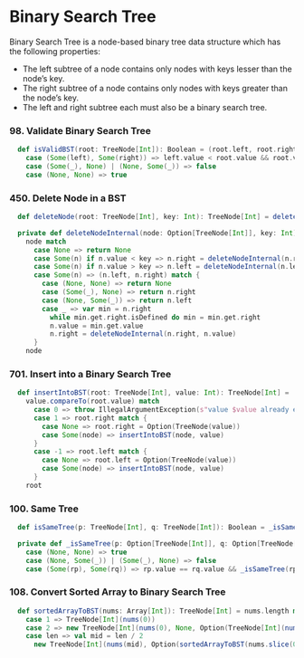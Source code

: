 # Binary Search Tree
Binary Search Tree is a node-based binary tree data structure which has the following properties:
- The left subtree of a node contains only nodes with keys lesser than the node’s key.
- The right subtree of a node contains only nodes with keys greater than the node’s key.
- The left and right subtree each must also be a binary search tree.

### 98. Validate Binary Search Tree
```scala
  def isValidBST(root: TreeNode[Int]): Boolean = (root.left, root.right) match
    case (Some(left), Some(right)) => left.value < root.value && root.value < right.value && isValidBST(left) && isValidBST(right)
    case (Some(_), None) | (None, Some(_)) => false
    case (None, None) => true
```

### 450. Delete Node in a BST
```scala
  def deleteNode(root: TreeNode[Int], key: Int): TreeNode[Int] = deleteNodeInternal(Option(root), key).get

  private def deleteNodeInternal(node: Option[TreeNode[Int]], key: Int): Option[TreeNode[Int]] =
    node match
      case None => return None
      case Some(n) if n.value < key => n.right = deleteNodeInternal(n.right, key)
      case Some(n) if n.value > key => n.left = deleteNodeInternal(n.left, key)
      case Some(n) => (n.left, n.right) match {
        case (None, None) => return None
        case (Some(_), None) => return n.right
        case (None, Some(_)) => return n.left
        case _ => var min = n.right
          while min.get.right.isDefined do min = min.get.right
          n.value = min.get.value
          n.right = deleteNodeInternal(n.right, n.value)
      }
    node
```

### 701. Insert into a Binary Search Tree
```scala
  def insertIntoBST(root: TreeNode[Int], value: Int): TreeNode[Int] =
    value.compareTo(root.value) match
      case 0 => throw IllegalArgumentException(s"value $value already exists in the tree")
      case 1 => root.right match {
        case None => root.right = Option(TreeNode(value))
        case Some(node) => insertIntoBST(node, value)
      }
      case -1 => root.left match {
        case None => root.left = Option(TreeNode(value))
        case Some(node) => insertIntoBST(node, value)
      }
    root
```

### 100. Same Tree
```scala
  def isSameTree(p: TreeNode[Int], q: TreeNode[Int]): Boolean = _isSameTree(Option(p), Option(q))

  private def _isSameTree(p: Option[TreeNode[Int]], q: Option[TreeNode[Int]]): Boolean = (p, q) match
    case (None, None) => true
    case (None, Some(_)) | (Some(_), None) => false
    case (Some(rp), Some(rq)) => rp.value == rq.value && _isSameTree(rp.right, rq.right) && _isSameTree(rp.left, rq.left)
```

### 108. Convert Sorted Array to Binary Search Tree
```scala
  def sortedArrayToBST(nums: Array[Int]): TreeNode[Int] = nums.length match
    case 1 => TreeNode[Int](nums(0))
    case 2 => new TreeNode[Int](nums(0), None, Option(TreeNode[Int](nums(1))))
    case len => val mid = len / 2
      new TreeNode[Int](nums(mid), Option(sortedArrayToBST(nums.slice(0, mid))), Option(sortedArrayToBST(nums.slice(mid + 1, nums.length))))
```